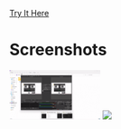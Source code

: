 [Try It Here](https://dyeus.netlify.app/)

# Screenshots

<img src="./codredemo.gif" width="32%">
<img src="home.jpg" width="32%">

